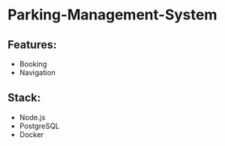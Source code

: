 # Parking-Management-System
## Features:
- Booking
- Navigation
## Stack:
- Node.js
- PostgreSQL
- Docker